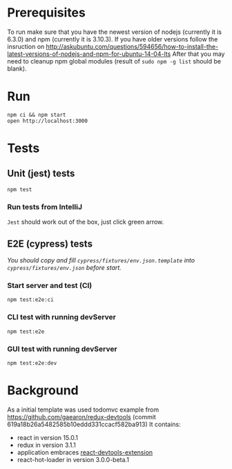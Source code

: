 # Prerequisites

To run make sure that you have the newest version of nodejs (currently it is 6.3.0) and npm (currently it is 3.10.3). If you have older
versions follow the insruction
on http://askubuntu.com/questions/594656/how-to-install-the-latest-versions-of-nodejs-and-npm-for-ubuntu-14-04-lts
After that you may need to cleanup npm global modules (result of `sudo npm -g list` should be blank).

# Run

```
npm ci && npm start
open http://localhost:3000
```

# Tests

## Unit (jest) tests

```npm test```

### Run tests from IntelliJ

`Jest` should work out of the box, just click green arrow.

## E2E (cypress) tests
_You should copy and fill `cypress/fixtures/env.json.template` into `cypress/fixtures/env.json` before start._

### Start server and test (CI)
```npm test:e2e:ci```

### CLI test with running devServer
```npm test:e2e```

### GUI test with running devServer
```npm test:e2e:dev```


# Background

As a initial template was used todomvc example from https://github.com/gaearon/redux-devtools (commit
619a18b26a5482585b10eddd331ccacf582ba913)
It contains:

- react in version 15.0.1
- redux in version 3.1.1
- application embraces [react-devtools-extension](https://github.com/zalmoxisus/redux-devtools-extension)
- react-hot-loader in version 3.0.0-beta.1
